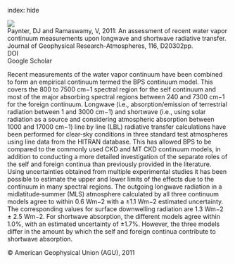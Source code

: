 index: hide

<div class="Citation">
    <div class="Citation-thumb CitationThumb-linked"  data-href="https://doi.org/10.1029/2010jd015505">
      <img src="https://static.claimspace.cloud/climate-study-static/refs/thumbs/8/Paynter_and_Ramaswamy_2011-thumb.png" />
    </div>

  <div class="Citation-body">
    <div class="Citation-text">Paynter, DJ and Ramaswamy, V, 2011: An assessment of recent water vapor continuum measurements upon longwave and shortwave radiative transfer. <span class="Article-journal">Journal of Geophysical Research-Atmospheres, </span><span class="Article-volume">116, </span>D20302pp.</div>
    <div class="Citation-links">
      <div class="CitationLink" data-href="https://doi.org/10.1029/2010jd015505">
        <div class="CitationLink-icon CitationLink-Doi"></div>
        <div class="CitationLink-text">DOI</div>
      </div>
      <div class="CitationLink" data-href="https://scholar.google.com/scholar?q=10.1029/2010jd015505">
        <div class="CitationLink-icon CitationLink-Scholar"></div>
        <div class="CitationLink-text">Google Scholar</div>
      </div>
    </div>
  </div>
</div>

Recent measurements of the water vapor continuum have been combined to form an empirical continuum termed the BPS continuum model. This covers the 800 to 7500 cm−1 spectral region for the self continuum and most of the major absorbing spectral regions between 240 and 7300 cm−1 for the foreign continuum. Longwave (i.e., absorption/emission of terrestrial radiation between 1 and 3000 cm−1) and shortwave (i.e., using solar radiation as a source and considering atmospheric absorption between 1000 and 17000 cm−1) line by line (LBL) radiative transfer calculations have been performed for clear‐sky conditions in three standard test atmospheres using line data from the HITRAN database. This has allowed BPS to be compared to the commonly used CKD and MT CKD continuum models, in addition to conducting a more detailed investigation of the separate roles of the self and foreign continua than previously provided in the literature. Using uncertainties obtained from multiple experimental studies it has been possible to estimate the upper and lower limits of the effects due to the continuum in many spectral regions. The outgoing longwave radiation in a midlatitude‐summer (MLS) atmosphere calculated by all three continuum models agree to within 0.6 Wm−2 with a ±1.1 Wm−2 estimated uncertainty. The corresponding values for surface downwelling radiation are 1.3 Wm−2 ± 2.5 Wm−2. For shortwave absorption, the different models agree within 1.0%, with an estimated uncertainty of ±1.7%. However, the three models differ in the amount by which the self and foreign continua contribute to shortwave absorption.

<div class="Citation-copy">
&copy; American Geophysical Union (AGU), 2011
</div>